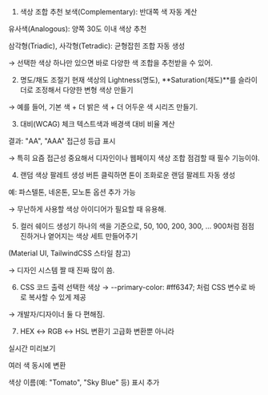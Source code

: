 1. 색상 조합 추천
보색(Complementary): 반대쪽 색 자동 계산

유사색(Analogous): 양쪽 30도 이내 색상 추천

삼각형(Triadic), 사각형(Tetradic): 균형잡힌 조합 자동 생성

→ 선택한 색상 하나만 있으면 바로 다양한 색 조합을 추천받을 수 있어.

2. 명도/채도 조절기
현재 색상의 Lightness(명도), **Saturation(채도)**를 슬라이더로 조정해서 다양한 변형 색상 만들기

→ 예를 들어, 기본 색 + 더 밝은 색 + 더 어두운 색 시리즈 만들기.

3. 대비(WCAG) 체크
텍스트색과 배경색 대비 비율 계산

결과: "AA", "AAA" 접근성 등급 표시

→ 특히 요즘 접근성 중요해서 디자인이나 웹페이지 색상 조합 점검할 때 필수 기능이야.

4. 랜덤 색상 팔레트 생성
버튼 클릭하면 톤이 조화로운 랜덤 팔레트 자동 생성

예: 파스텔톤, 네온톤, 모노톤 옵션 추가 가능

→ 무난하게 사용할 색상 아이디어가 필요할 때 유용해.

5. 컬러 쉐이드 생성기
하나의 색을 기준으로,
50, 100, 200, 300, ... 900처럼 점점 진하거나 옅어지는 색상 세트 만들어주기

(Material UI, TailwindCSS 스타일 참고)

→ 디자인 시스템 짤 때 진짜 많이 씀.

6. CSS 코드 출력
선택한 색상 → --primary-color: #ff6347; 처럼 CSS 변수로 바로 복사할 수 있게 제공

→ 개발자/디자이너 둘 다 편해짐.

7. HEX ↔ RGB ↔ HSL 변환기 고급화
변환뿐 아니라

실시간 미리보기

여러 색 동시에 변환

색상 이름(예: "Tomato", "Sky Blue" 등) 표시 추가